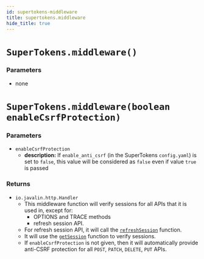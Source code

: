 ```yaml
---
id: supertokens-middleware
title: supertokens.middleware
hide_title: true
---
```


# `SuperTokens.middleware()`
### Parameters
- none

# `SuperTokens.middleware(boolean enableCsrfProtection)`
### Parameters
- `enableCsrfProtection`
    - **description:** If `enable_anti_csrf` (in the SuperTokens `config.yaml`) is set to `false`, this value will be considered as `false` even if value `true` is passed

### Returns
- `io.javalin.http.Handler`
    - This middleware function will verify sessions for all APIs that it is used in, except for:
        - OPTIONS and TRACE methods
        - refresh session API.
    - For refresh session API, it will call the [`refreshSession`](../refresh-session) function.
    - It will use the [`getSession`](../get-session) function to verify sessions.
    - If `enableCsrfProtection` is not given, then it will automatically provide anti-CSRF protection for all `POST`, `PATCH`, `DELETE`, `PUT` APIs.